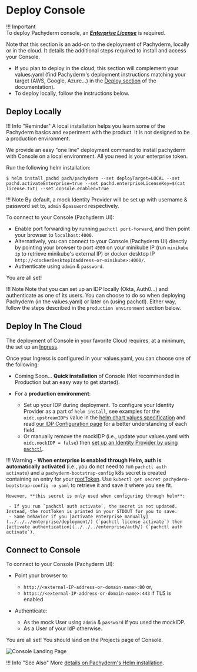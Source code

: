 # Deploy Console

!!! Important  
    To deploy Pachyderm console,
    an [***Enterprise License***](../../../enterprise/) is required. 


Note that this section is an add-on to the deployment of Pachyderm, locally or in the cloud. 
It details the additional steps required to install and access your Console.

- If you plan to deploy in the cloud, this section will complement your values.yaml (find Pachyderm's deployment instructions matching your target (AWS, Google, Azure...) in the [Deploy section](../) of the documentation).
- To deploy locally, follow the instructions below.

## Deploy Locally

!!! Info "Reminder"
      A local installation helps you learn
      some of the Pachyderm basics and experiment with the product. It is not designed to be a production environment.

We provide an easy "one line" deployment command to install pachyderm with Console on a local environment. All you need is your enterprise token.

Run the following helm installation:

```shell
$ helm install pachd pach/pachyderm --set deployTarget=LOCAL --set pachd.activateEnterprise=true --set pachd.enterpriseLicenseKey=$(cat license.txt) --set console.enabled=true
```

!!! Note
     By default, a mock Identity Provider will be set up with username & password set to, `admin` &`password` respectively. 

To connect to your Console (Pachyderm UI):

* Enable port forwarding by running `pachctl port-forward`, and then point your browser to
`localhost:4000`.
* Alternatively, you can connect to your Console (Pachyderm UI) directly by pointing your
    browser to port `4000` on your minikube IP (run `minikube ip` to retrieve minikube's external IP) or docker desktop IP `http://<dockerDesktopIdaddress-or-minikube>:4000/`.  
* Authenticate using `admin` & `password`. 

You are all set!

!!! Note
    Note that you can set up an IDP locally (Okta, Auth0...) and authenticate as one of its users. You can choose to do so when deploying Pachyderm (in the values.yaml) or later on (using pachctl). Either way, follow the steps described in the `production environment` section below.
## Deploy In The Cloud

The deployment of Console in your favorite Cloud requires, at a minimum, the set up an [Ingress](../ingress/#ingress). 


Once your Ingress is configured in your values.yaml, you can choose one of the following:

- Coming Soon...  **Quick installation** of Console (Not recommended in Production but an easy way to get started).
- For a **production environment**:

    - Set up your IDP during deployment.
        To configure your Identity Provider as a part of `helm install`, see examples for the `oidc.upstreamIDPs` value in the [helm chart values specification](https://github.com/pachyderm/pachyderm/blob/42462ba37f23452a5ea764543221bf8946cebf4f/etc/helm/pachyderm/values.yaml#L461) and read [our IDP Configuration page](../../../enterprise/auth/authentication/idp-dex) for a better understanding of each field. 
    - Or manually remove the mockIDP (i.e., update your values.yaml with `oidc.mockIDP = false`) then [set up an Identity Provider by using `pachctl`](../../../enterprise/auth/authentication/idp-dex).



!!! Warning
    - **When enterprise is enabled through Helm, auth is automatically activated** (i.e., you do not need to run `pachctl auth activate`) and a `pachyderm-bootstrap-config` k8s secret is created containing an entry for your [rootToken](../../../enterprise/auth/#activate-user-access-management). Use `kubectl get secret pachyderm-bootstrap-config -o yaml` to retrieve it and save it where you see fit.

    However, **this secret is only used when configuring through helm**:

     - If you run `pachctl auth activate`, the secret is not updated. Instead, the rootToken is printed in your STDOUT for you to save.
     - Same behavior if you [activate enterprise manually](../../../enterprise/deployment/) (`pachctl license activate`) then [activate authentication](../../../enterprise/auth/) (`pachctl auth activate`).
 
## Connect to Console
To connect to your Console (Pachyderm UI):

- Point your browser to:

    - `http://<external-IP-address-or-domain-name>:80` or,
    - `https://<external-IP-address-or-domain-name>:443` if TLS is enabled

- Authenticate:

    - As the mock User using `admin` & `password` if you used the mockIDP.
    - As a User of your IdP otherwise.

You are all set! 
You should land on the Projects page of Console.

![Console Landing Page](../../../getting_started/images/console_landing_page.png)

!!! Info "See Also"
      More [details on Pachyderm's Helm installation](../../deploy-manage/deploy/helm_install/).

